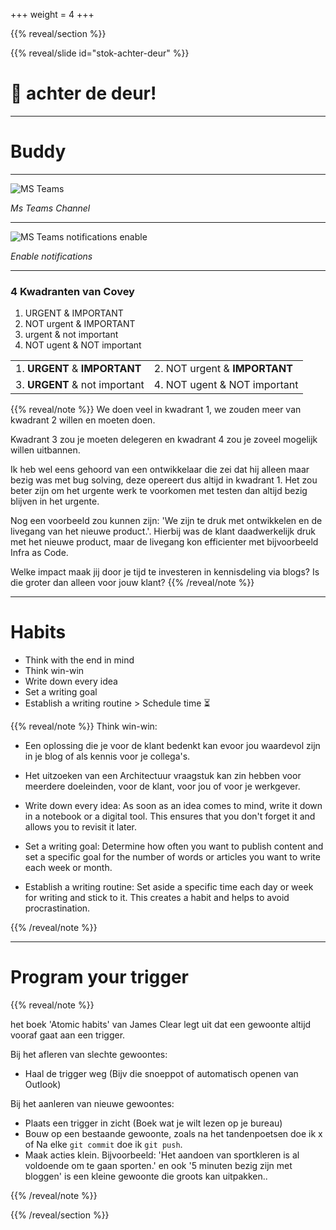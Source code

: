 +++
weight = 4
+++

{{% reveal/section %}}

{{% reveal/slide id="stok-achter-deur" %}}

# 🥢 achter de deur!

---

# Buddy

---

![MS Teams](stok-achter-deur/img/ms-teams.png)

_Ms Teams Channel_

---

![MS Teams notifications enable](stok-achter-deur/img/ms-teams-notifications.png)

_Enable notifications_

---


### 4 Kwadranten van Covey

1. URGENT & IMPORTANT
2. NOT urgent & IMPORTANT
3. urgent & not important
4. NOT ugent & NOT important

|       |  |
| ----------- | ----------- |
| 1. **URGENT** & **IMPORTANT**      | 2. NOT urgent & **IMPORTANT**       |
| 3. **URGENT** & not important   | 4. NOT ugent & NOT important        |

{{% reveal/note %}}
We doen veel in kwadrant 1, we zouden meer van kwadrant 2 willen en moeten doen.

Kwadrant 3 zou je moeten delegeren en kwadrant 4 zou je zoveel mogelijk willen uitbannen.

Ik heb wel eens gehoord van een ontwikkelaar die zei dat hij alleen maar bezig was met bug solving, deze opereert dus altijd in kwadrant 1. Het zou beter zijn om het urgente werk te voorkomen met testen dan altijd bezig blijven in het urgente.

Nog een voorbeeld zou kunnen zijn: 'We zijn te druk met ontwikkelen en de livegang van het nieuwe product.'. Hierbij was de klant daadwerkelijk druk met het nieuwe product, maar de livegang kon efficienter met bijvoorbeeld Infra as Code.

Welke impact maak jij door je tijd te investeren in kennisdeling via blogs? Is die groter dan alleen voor jouw klant?
{{% /reveal/note %}}

---

# Habits

- Think with the end in mind
- Think win-win
- Write down every idea
- Set a writing goal
- Establish a writing routine > Schedule time ⏳

{{% reveal/note %}}
Think win-win:
- Een oplossing die je voor de klant bedenkt kan evoor jou waardevol zijn in je blog of als kennis voor je collega's.
- Het uitzoeken van een Architectuur vraagstuk kan zin hebben voor meerdere doeleinden, voor de klant, voor jou of voor je werkgever.

- Write down every idea: As soon as an idea comes to mind, write it down in a notebook or a digital tool. This ensures that you don't forget it and allows you to revisit it later.

- Set a writing goal: Determine how often you want to publish content and set a specific goal for the number of words or articles you want to write each week or month.

- Establish a writing routine: Set aside a specific time each day or week for writing and stick to it. This creates a habit and helps to avoid procrastination.

{{% /reveal/note %}}

---

# Program your trigger

{{% reveal/note %}}

het boek 'Atomic habits' van James Clear legt uit dat een gewoonte altijd vooraf gaat aan een trigger.

Bij het afleren van slechte gewoontes:

- Haal de trigger weg (Bijv die snoeppot of automatisch openen van Outlook)

Bij het aanleren van nieuwe gewoontes:

- Plaats een trigger in zicht (Boek wat je wilt lezen op je bureau)
- Bouw op een bestaande gewoonte, zoals na het tandenpoetsen doe ik x of Na elke `git commit` doe ik `git push`.
- Maak acties klein. Bijvoorbeeld: 'Het aandoen van sportkleren is al voldoende om te gaan sporten.' en ook '5 minuten bezig zijn met bloggen' is een kleine gewoonte die groots kan uitpakken..

{{% /reveal/note %}}

{{% /reveal/section %}}
